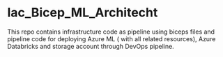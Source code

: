 # Iac_Bicep_ML_Architecht
This repo contains infrastructure code as pipeline using biceps files and pipeline code for deploying Azure ML ( with all related resources), Azure Databricks and storage account through DevOps pipeline.
